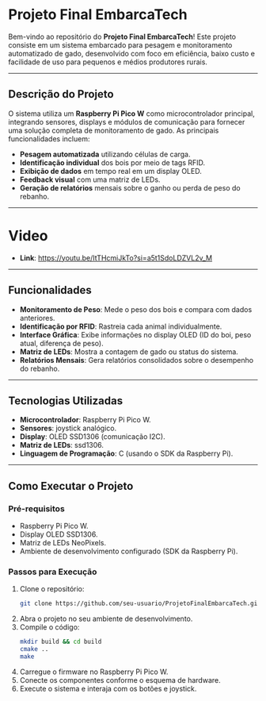 # **Projeto Final EmbarcaTech**

Bem-vindo ao repositório do **Projeto Final EmbarcaTech**! Este projeto consiste em um sistema embarcado para pesagem e monitoramento automatizado de gado, desenvolvido com foco em eficiência, baixo custo e facilidade de uso para pequenos e médios produtores rurais.

---

## **Descrição do Projeto**

O sistema utiliza um **Raspberry Pi Pico W** como microcontrolador principal, integrando sensores, displays e módulos de comunicação para fornecer uma solução completa de monitoramento de gado. As principais funcionalidades incluem:

- **Pesagem automatizada** utilizando células de carga.
- **Identificação individual** dos bois por meio de tags RFID.
- **Exibição de dados** em tempo real em um display OLED.
- **Feedback visual** com uma matriz de LEDs.
- **Geração de relatórios** mensais sobre o ganho ou perda de peso do rebanho.

---
# **Video**
- **Link**: https://youtu.be/ItTHcmiJkTo?si=a5t1SdoLDZVL2v_M
---
## **Funcionalidades**

- **Monitoramento de Peso**: Mede o peso dos bois e compara com dados anteriores.
- **Identificação por RFID**: Rastreia cada animal individualmente.
- **Interface Gráfica**: Exibe informações no display OLED (ID do boi, peso atual, diferença de peso).
- **Matriz de LEDs**: Mostra a contagem de gado ou status do sistema.
- **Relatórios Mensais**: Gera relatórios consolidados sobre o desempenho do rebanho.

---

## **Tecnologias Utilizadas**

- **Microcontrolador**: Raspberry Pi Pico W.
- **Sensores**: joystick analógico.
- **Display**: OLED SSD1306 (comunicação I2C).
- **Matriz de LEDs**: ssd1306.
- **Linguagem de Programação**: C (usando o SDK da Raspberry Pi).

---

## **Como Executar o Projeto**

### **Pré-requisitos**
- Raspberry Pi Pico W.
- Display OLED SSD1306.
- Matriz de LEDs NeoPixels.
- Ambiente de desenvolvimento configurado (SDK da Raspberry Pi).

### **Passos para Execução**
1. Clone o repositório:
   ```bash
   git clone https://github.com/seu-usuario/ProjetoFinalEmbarcaTech.git
   ```
2. Abra o projeto no seu ambiente de desenvolvimento.
3. Compile o código:
   ```bash
   mkdir build && cd build
   cmake ..
   make
   ```
4. Carregue o firmware no Raspberry Pi Pico W.
5. Conecte os componentes conforme o esquema de hardware.
6. Execute o sistema e interaja com os botões e joystick.
